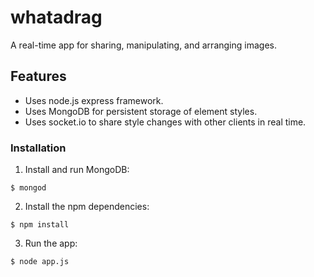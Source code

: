 # whatadrag

A real-time app for sharing, manipulating, and arranging images.

## Features  

- Uses node.js express framework.
- Uses MongoDB for persistent storage of element styles.
- Uses socket.io to share style changes with other clients in real time.

### Installation

1. Install and run MongoDB:
```
$ mongod
```
2. Install the npm dependencies:
```
$ npm install
```

3. Run the app:
```
$ node app.js

